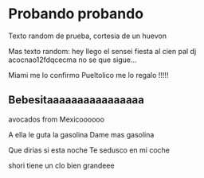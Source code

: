 # Probando probando
Texto random de prueba, cortesia de un huevon

Mas texto random: hey llego el sensei fiesta al cien pal dj acocnao12fdqcecma no se que sigue...

Miami me lo confirmo
Pueltolico me lo regalo !!!!!


## Bebesitaaaaaaaaaaaaaaaa

avocados from Mexicoooooo


A ella le guta la gasolina
Dame mas gasolina

Que dirias si esta noche
Te sedusco en mi coche

shori tiene un clo bien grandeee
